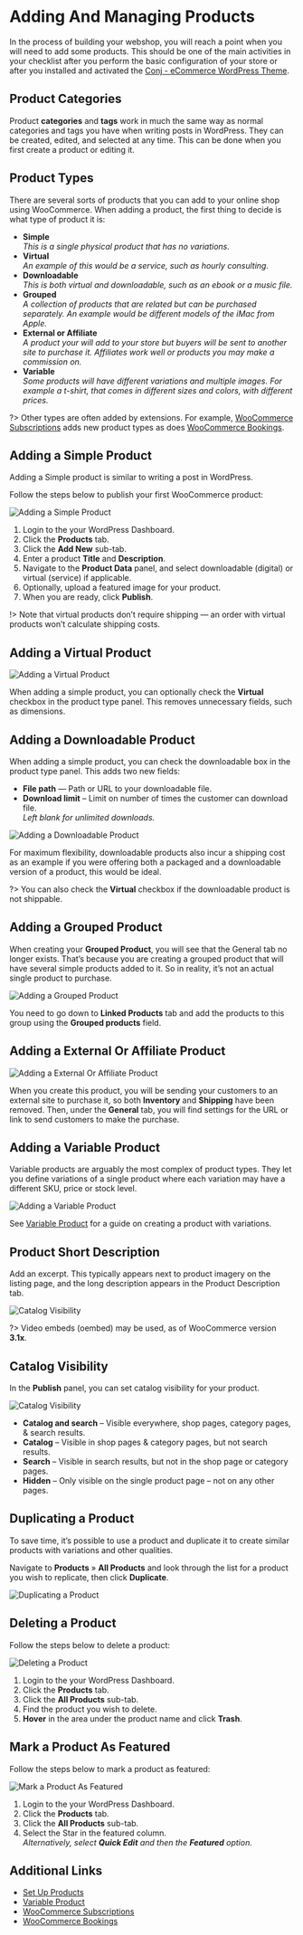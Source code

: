 # Adding And Managing Products

In the process of building your webshop, you will reach a point when you will need to add some products. This should be one of the main activities in your checklist after you perform the basic configuration of your store or after you installed and activated the [Conj - eCommerce WordPress Theme](https://themeforest.net/item/conj-ecommerce-wordpress-theme/21935639?ref=mypreview).

## Product Categories

Product **categories** and **tags** work in much the same way as normal categories and tags you have when writing posts in WordPress. They can be created, edited, and selected at any time. This can be done when you first create a product or editing it.

## Product Types

There are several sorts of products that you can add to your online shop using WooCommerce. When adding a product, the first thing to decide is what type of product it is:

* **Simple**
<br/>*This is a single physical product that has no variations.*
* **Virtual**
<br/>*An example of this would be a service, such as hourly consulting.*
* **Downloadable**
<br/>*This is both virtual and downloadable, such as an ebook or a music file.*
* **Grouped**
<br/>*A collection of products that are related but can be purchased separately. An example would be different models of the iMac from Apple.*
* **External or Affiliate**
<br/>*A product your will add to your store but buyers will be sent to another site to purchase it. Affiliates work well or products you may make a commission on.*
* **Variable**
<br/>*Some products will have different variations and multiple images. For example a t-shirt, that comes in different sizes and colors, with different prices.*

?> Other types are often added by extensions. For example, [WooCommerce Subscriptions](https://woocommerce.com/products/woocommerce-subscriptions/) adds new product types as does [WooCommerce Bookings](http://woocommerce.com/products/woocommerce-memberships/).

## Adding a Simple Product

Adding a Simple product is similar to writing a post in WordPress.

Follow the steps below to publish your first WooCommerce product:

![Adding a Simple Product](img/adding-simple-product.png)

1. Login to the your WordPress Dashboard.
2. Click the **Products** tab.
3. Click the **Add New** sub-tab.
4. Enter a product **Title** and **Description**.
5. Navigate to the **Product Data** panel, and select downloadable (digital) or virtual (service) if applicable.
6. Optionally, upload a featured image for your product.
7. When you are ready, click **Publish**.

!> Note that virtual products don’t require shipping — an order with virtual products won’t calculate shipping costs.

## Adding a Virtual Product

![Adding a Virtual Product](img/adding-virtual-product.png)

When adding a simple product, you can optionally check the **Virtual** checkbox in the product type panel. This removes unnecessary fields, such as dimensions.

## Adding a Downloadable Product

When adding a simple product, you can check the downloadable box in the product type panel. This adds two new fields:

* **File path** — Path or URL to your downloadable file.
* **Download limit** – Limit on number of times the customer can download file.<br/>*Left blank for unlimited downloads.*

![Adding a Downloadable Product](img/adding-downloadable-product.png)

For maximum flexibility, downloadable products also incur a shipping cost as an example if you were offering both a packaged and a downloadable version of a product, this would be ideal.

?> You can also check the **Virtual** checkbox if the downloadable product is not shippable.

## Adding a Grouped Product

When creating your **Grouped Product**, you will see that the General tab no longer exists. That’s because you are creating a grouped product that will have several simple products added to it. So in reality, it’s not an actual single product to purchase.

![Adding a Grouped Product](img/adding-grouped-product.png)

You need to go down to **Linked Products** tab and add the products to this group using the **Grouped products** field.

## Adding a External Or Affiliate Product

![Adding a External Or Affiliate Product](img/adding-external-or-affiliate-product.png)

When you create this product, you will be sending your customers to an external site to purchase it, so both **Inventory** and **Shipping** have been removed. Then, under the **General** tab, you will find settings for the URL or link to send customers to make the purchase.

## Adding a Variable Product

Variable products are arguably the most complex of product types. They let you define variations of a single product where each variation may have a different SKU, price or stock level.

![Adding a Variable Product](img/adding-variable-product.png)

See [Variable Product](http://docs.woocommerce.com/?p=281) for a guide on creating a product with variations.

## Product Short Description

Add an excerpt. This typically appears next to product imagery on the listing page, and the long description appears in the Product Description tab.

![Catalog Visibility](img/product-short-description.png)

?> Video embeds (oembed) may be used, as of WooCommerce version **3.1x**.

## Catalog Visibility

In the **Publish** panel, you can set catalog visibility for your product.

![Catalog Visibility](img/product-catalog-visibility.jpg)

* **Catalog and search** – Visible everywhere, shop pages, category pages, & search results.
* **Catalog** – Visible in shop pages & category pages, but not search results.
* **Search** – Visible in search results, but not in the shop page or category pages.
* **Hidden** – Only visible on the single product page – not on any other pages.

## Duplicating a Product

To save time, it’s possible to use a product and duplicate it to create similar products with variations and other qualities.

Navigate to **Products** » **All Products** and look through the list for a product you wish to replicate, then click **Duplicate**.

![Duplicating a Product](img/duplicating-product.jpg)

## Deleting a Product

Follow the steps below to delete a product:

![Deleting a Product](img/deleting-product.jpg)

1. Login to the your WordPress Dashboard.
2. Click the **Products** tab.
3. Click the **All Products** sub-tab.
4. Find the product you wish to delete.
5. **Hover** in the area under the product name and click **Trash**.

## Mark a Product As Featured

Follow the steps below to mark a product as featured:

![Mark a Product As Featured](img/mark-product-as-featured.jpg)

1. Login to the your WordPress Dashboard.
2. Click the **Products** tab.
3. Click the **All Products** sub-tab.
4. Select the Star in the featured column.<br/>*Alternatively, select **Quick Edit** and then the **Featured** option.*

## Additional Links

* [Set Up Products](https://docs.woocommerce.com/document/managing-products)
* [Variable Product](http://docs.woocommerce.com/?p=281)
* [WooCommerce Subscriptions](https://woocommerce.com/products/woocommerce-subscriptions/)
* [WooCommerce Bookings](http://woocommerce.com/products/woocommerce-memberships/)
